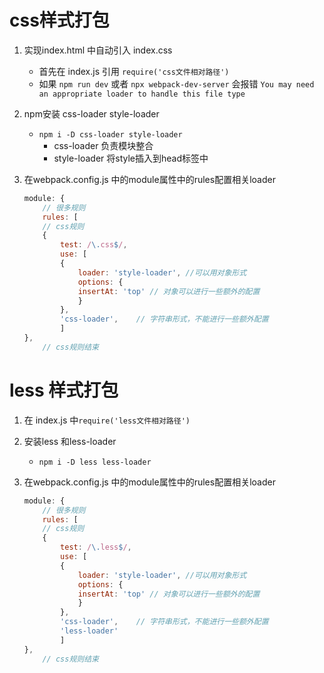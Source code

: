 # css样式打包
1. 实现index.html 中自动引入 index.css
    - 首先在 index.js 引用 `require('css文件相对路径')`
    - 如果 `npm run dev` 或者 `npx webpack-dev-server` 会报错 `You may need an appropriate loader to handle this file type`

2. npm安装 css-loader style-loader
    - `npm i -D css-loader style-loader`
      - css-loader 负责模块整合
      - style-loader 将style插入到head标签中
3. 在webpack.config.js 中的module属性中的rules配置相关loader

    ```js
    module: {
        // 很多规则
        rules: [
        // css规则
        {
            test: /\.css$/,
            use: [
            {
                loader: 'style-loader', //可以用对象形式
                options: {
                insertAt: 'top' // 对象可以进行一些额外的配置
                }
            },
            'css-loader',    // 字符串形式，不能进行一些额外配置
            ]
    },
        // css规则结束
    ```

# less 样式打包
1. 在 index.js 中`require('less文件相对路径')`
2. 安装less 和less-loader
    - `npm i -D less less-loader`

3. 在webpack.config.js 中的module属性中的rules配置相关loader
    
    ```js
    module: {
        // 很多规则
        rules: [
        // css规则
        {
            test: /\.less$/,
            use: [
            {
                loader: 'style-loader', //可以用对象形式
                options: {
                insertAt: 'top' // 对象可以进行一些额外的配置
                }
            },
            'css-loader',    // 字符串形式，不能进行一些额外配置
            'less-loader'
            ]
    },
        // css规则结束
    ```